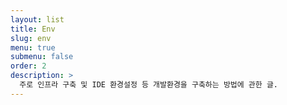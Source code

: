 ```yaml
---
layout: list
title: Env
slug: env
menu: true
submenu: false
order: 2
description: >
  주로 인프라 구축 및 IDE 환경설정 등 개발환경을 구축하는 방법에 관한 글.  
---
```

